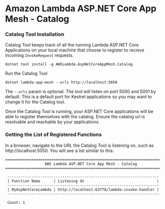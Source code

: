 # Amazon Lambda ASP.NET Core App Mesh - Catalog

### Catalog Tool Installation

Catalog Tool keeps track of all the running Lambda ASP.NET Core Applications on your local machine that choose to register to recieve incoming `InvokeRequest` requests.

```
dotnet tool install -g AWSLambda.AspNetCoreAppMesh.Catalog
```

Run the Catalog Tool

```
dotnet lambda-app-mesh --urls http://localhost:5050
```

The `--urls` param is optional. The tool will listen on port 5000 and 5001 by default. This is a default port for Kestrel applications so you may want to change it for the Catalog tool.

Once the Catalog Tool is running, your ASP.NET Core applications will be able to register themselves with the catalog. Ensure the catalog url is resolvable and reachable by your applications.

### Getting the List of Registered Functions

In a browser, navigate to the URL the Catalog Tool is listening on, such as http://localhost:5050. You will see a list similar to this:

```text
===============================================================================
                  AWS Lambda ASP.NET Core App Mesh - Catalog
===============================================================================

 --------------------------------------------------------------------- 
 | Function Name      | Listening On                                 |
 --------------------------------------------------------------------- 
 | MyAspNetCoreLambda | http://localhost:63778/lambda-invoke-handler |
 --------------------------------------------------------------------- 

 Count: 1
```
